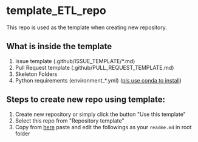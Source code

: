 # template_ETL_repo
This repo is used as the template when creating new repository.

## What is inside the template
1. Issue template (.github/ISSUE_TEMPLATE/*.md)
2. Pull Request template (.github/PULL_REQUEST_TEMPLATE.md)
3. Skeleton Folders
4. Python requirements (environment_*.yml) ([pls use conda to install](https://docs.conda.io/projects/conda/en/latest/user-guide/tasks/manage-environments.html#creating-an-environment-from-an-environment-yml-file))

## Steps to create new repo using template:
1. Create new repository or simply click the button "Use this template"
2. Select this repo from "Repository template"
3. Copy from [here](https://github.com/sfbrigade/data-science-wg/blob/master/dswg_project_resources/Project-README-template.md) paste and edit the followings as your `readme.md` in root folder
